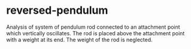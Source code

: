 # reversed-pendulum
Analysis of system of pendulum rod connected to an attachment point which vertically oscillates. The rod is placed above the attachment point with a weight at its end. The weight of the rod is neglected.
